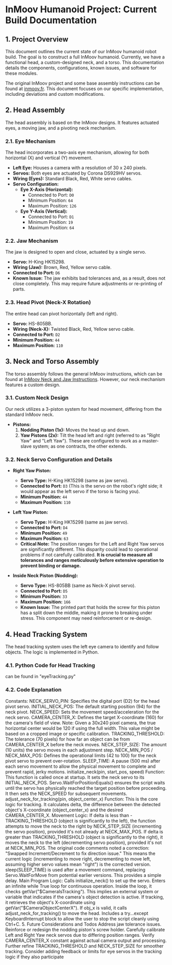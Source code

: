 # InMoov Humanoid Project: Current Build Documentation

## 1. Project Overview

This document outlines the current state of our InMoov humanoid robot build. The goal is to construct a full InMoov humanoid. Currently, we have a functional head, a custom-designed neck, and a torso. This documentation details the components, configurations, known issues, and software for these modules.

The original InMoov project and some base assembly instructions can be found at [inmoov.fr](https://inmoov.fr). This document focuses on our specific implementation, including deviations and custom modifications.

## 2. Head Assembly

The head assembly is based on the InMoov designs. It features actuated eyes, a moving jaw, and a pivoting neck mechanism.

### 2.1. Eye Mechanism
The head incorporates a two-axis eye mechanism, allowing for both horizontal (X) and vertical (Y) movement.

* **Left Eye:** Houses a camera with a resolution of 30 x 240 pixels.
* **Servos:** Both eyes are actuated by Corona DS929HV servos.
* **Wiring (Eyes):** Standard Black, Red, White servo cables.
* **Servo Configuration:**
    * **Eye X-Axis (Horizontal):**
        * Connected to Port: `D0`
        * Minimum Position: `64`
        * Maximum Position: `126`
    * **Eye Y-Axis (Vertical):**
        * Connected to Port: `D1`
        * Minimum Position: `19`
        * Maximum Position: `64`

### 2.2. Jaw Mechanism
The jaw is designed to open and close, actuated by a single servo.

* **Servo:** H-King HK15298.
* **Wiring (Jaw):** Brown, Red, Yellow servo cable.
* **Connected to Port:** `D6`
* **Known Issue:** The jaw exhibits bad tolerances and, as a result, does not close completely. This may require future adjustments or re-printing of parts.

### 2.3. Head Pivot (Neck-X Rotation)
The entire head can pivot horizontally (left and right).

* **Servo:** HS-805BB.
* **Wiring (Neck-X):** Twisted Black, Red, Yellow servo cable.
* **Connected to Port:** `D2`
* **Minimum Position:** `44`
* **Maximum Position:** `110`

## 3. Neck and Torso Assembly

The torso assembly follows the general InMoov instructions, which can be found at [InMoov Neck and Jaw Instructions](https://inmoov.fr/neck-and-jaw/). However, our neck mechanism features a custom design.

### 3.1. Custom Neck Design
Our neck utilizes a 3-piston system for head movement, differing from the standard InMoov neck.

* **Pistons:**
    1.  **Nodding Piston (1x):** Moves the head up and down.
    2.  **Yaw Pistons (2x):** Tilt the head left and right (referred to as "Right Yaw" and "Left Yaw"). These are configured to work as a master-slave system; as one contracts, the other extends.

### 3.2. Neck Servo Configuration and Details

* **Right Yaw Piston:**
    * **Servo Type:** H-King HK15298 (same as jaw servo).
    * **Connected to Port:** `D3` (This is the servo on the robot's right side; it would appear as the left servo if the torso is facing you).
    * **Minimum Position:** `44`
    * **Maximum Position:** `110`

* **Left Yaw Piston:**
    * **Servo Type:** H-King HK15298 (same as jaw servo).
    * **Connected to Port:** `D4`
    * **Minimum Position:** `49`
    * **Maximum Position:** `63`
    * **Critical Note:** The position ranges for the Left and Right Yaw servos are significantly different. This disparity could lead to operational problems if not carefully calibrated. **It is crucial to measure all tolerances and ranges meticulously before extensive operation to prevent binding or damage.**

* **Inside Neck Piston (Nodding):**
    * **Servo Type:** HS-805BB (same as Neck-X pivot servo).
    * **Connected to Port:** `D5`
    * **Minimum Position:** `33`
    * **Maximum Position:** `166`
    * **Known Issue:** The printed part that holds the screw for this piston has a split down the middle, making it prone to breaking under stress. This component may need reinforcement or re-design.

## 4. Head Tracking System

The head tracking system uses the left eye camera to identify and follow objects. The logic is implemented in Python.

### 4.1. Python Code for Head Tracking

can be found in "eyeTracking.py"


### 4.2. Code Explanation
Constants:
NECK_SERVO_PIN: Specifies the digital port (D2) for the head pivot servo.
INITIAL_NECK_POS: The default starting position (94) for the neck pivot.
NECK_SPEED: Sets the movement speed/acceleration for the neck servo.
CAMERA_CENTER_X: Defines the target X-coordinate (160) for the camera's field of view. Note: Given a 30x240 pixel camera, the true horizontal center would be 120 if using the full width. This value might be based on a cropped image or specific calibration.
TRACKING_THRESHOLD: The tolerance (70 pixels) for how far an object can be from CAMERA_CENTER_X before the neck moves.
NECK_STEP_SIZE: The amount (10 units) the servo moves in each adjustment step.
NECK_MIN_POS / NECK_MAX_POS: Defines the operational limits (42 to 100) for the neck pivot servo to prevent over-rotation.
SLEEP_TIME: A pause (500 ms) after each servo movement to allow the physical movement to complete and prevent rapid, jerky motions.
initialize_neck(pin, start_pos, speed) Function:
This function is called once at startup.
It sets the neck servo to its INITIAL_NECK_POS.
Servo.WaitForPositionEquals() ensures the script waits until the servo has physically reached the target position before proceeding.
It then sets the NECK_SPEED for subsequent movements.
adjust_neck_for_tracking(pin, object_center_x) Function:
This is the core logic for tracking.
It calculates delta, the difference between the detected object's X-coordinate (object_center_x) and the desired CAMERA_CENTER_X.
Movement Logic:
If delta is less than -TRACKING_THRESHOLD (object is significantly to the left), the function attempts to move the neck to the right by NECK_STEP_SIZE (incrementing the servo position), provided it's not already at NECK_MAX_POS.
If delta is greater than TRACKING_THRESHOLD (object is significantly to the right), it moves the neck to the left (decrementing servo position), provided it's not at NECK_MIN_POS.
The original code comments noted a correction: "Swapped Increment/Decrement to fix direction issue." This means the current logic (incrementing to move right, decrementing to move left, assuming higher servo values mean "right") is the corrected version.
sleep(SLEEP_TIME) is used after a movement command, replacing Servo.WaitForMove from potential earlier versions. This provides a simple delay.
Main Program Logic:
Calls initialize_neck() to set up the servo.
Enters an infinite while True loop for continuous operation.
Inside the loop, it checks getVar("$CameraIsTracking"). This implies an external system or variable that indicates if the camera's object detection is active.
If tracking, it retrieves the object's X-coordinate using getVar("$CameraObjectCenterX").
If obj_x is valid, it calls adjust_neck_for_tracking() to move the head.
Includes a try...except KeyboardInterrupt block to allow the user to stop the script cleanly using Ctrl+C.
5. Future Considerations and Todos
Address jaw tolerance issues.
Reinforce or redesign the nodding piston's screw holder.
Carefully calibrate Left and Right Yaw neck servos due to differing position ranges.
Verify CAMERA_CENTER_X constant against actual camera output and processing.
Further refine TRACKING_THRESHOLD and NECK_STEP_SIZE for smoother tracking.
Consider adding feedback or limits for eye servos in the tracking logic if they also participate
